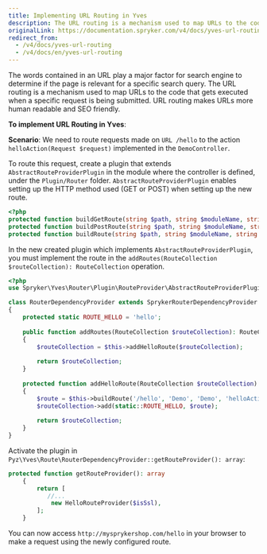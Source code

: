 ```yaml
---
title: Implementing URL Routing in Yves
description: The URL routing is a mechanism used to map URLs to the code that gets executed when a specific request is being submitted. URL routing makes URLs more human-readable and SEO friendly.
originalLink: https://documentation.spryker.com/v4/docs/yves-url-routing
redirect_from:
  - /v4/docs/yves-url-routing
  - /v4/docs/en/yves-url-routing
---
```


The words contained in an URL play a major factor for search engine to determine if the page is relevant for a specific search query. The URL routing is a mechanism used to map URLs to the code that gets executed when a specific request is being submitted. URL routing makes URLs more human readable and SEO friendly.

**To implement URL Routing in Yves**:

**Scenario**: We need to route requests made on `URL /hello` to the action `helloAction(Request $request)` implemented in the `DemoController`.

To route this request, create a plugin that extends `AbstractRouteProviderPlugin` in the module where the controller is defined, under the `Plugin/Router` folder. `AbstractRouteProviderPlugin` enables setting up the HTTP method used (GET or POST) when setting up the new route. 

```php
<?php
protected function buildGetRoute(string $path, string $moduleName, string $controllerName, string $actionName = 'indexAction'): Route
protected function buildPostRoute(string $path, string $moduleName, string $controllerName, string $actionName = 'indexAction'): Route
protected function buildRoute(string $path, string $moduleName, string $controllerName, string $actionName = 'indexAction'): Route
```

In the new created plugin which implements `AbstractRouteProviderPlugin`, you must implement the route in the `addRoutes(RouteCollection $routeCollection): RouteCollection` operation.

```php
<?php
use Spryker\Yves\Router\Plugin\RouteProvider\AbstractRouteProviderPlugin;

class RouterDependencyProvider extends SprykerRouterDependencyProvider
{
    protected static ROUTE_HELLO = 'hello';
    
    public function addRoutes(RouteCollection $routeCollection): RouteCollection
    {
        $routeCollection = $this->addHelloRoute($routeCollection);
        
        return $routeCollection;
    }
    
    protected function addHelloRoute(RouteCollection $routeCollection): RouteCollection
    {
        $route = $this->buildRoute('/hello', 'Demo', 'Demo', 'helloAction');
        $routeCollection->add(static::ROUTE_HELLO, $route);
    
        return $routeCollection;
    }
}
```

Activate the plugin in `Pyz\Yves\Route\RouterDependencyProvider::getRouteProvider(): array`:

```php
protected function getRouteProvider(): array
	{
		return [
		   //...
			new HelloRouteProvider($isSsl),
		];
	}
```

You can now access `http://mysprykershop.com/hello` in your browser to make a request using the newly configured route.

